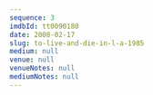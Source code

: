 ```yaml
---
sequence: 3
imdbId: tt0090180
date: 2008-02-17
slug: to-live-and-die-in-l-a-1985
medium: null
venue: null
venueNotes: null
mediumNotes: null
---
```


